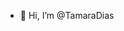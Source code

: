 - 👋 Hi, I’m @TamaraDias

<!---
TamaraDias/TamaraDias is a ✨ special ✨ repository because its `README.md` (this file) appears on your GitHub profile.
You can click the Preview link to take a look at your changes.
--->
